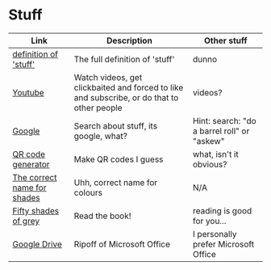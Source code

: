 # Stuff
Link|Description|Other stuff
-|-|-
[definition of 'stuff'](https://www.dictionary.com/browse/stuff)|The full definition of 'stuff'|dunno
[Youtube](youtube.com)|Watch videos, get clickbaited and forced to like and subscribe, or do that to other people|videos?
[Google](google.com)|Search about stuff, its google, what?|Hint: search: "do a barrel roll" or "askew"
[QR code generator](qr-code-generator.com)|Make QR codes I guess|what, isn't it obvious?
[The correct name for shades](digitalsynopsis.com/design/color-thesaurus-correct-name-of-shades)|Uhh, correct name for colours|N/A
[Fifty shades of grey](http://readonlinefreebook.com/fifty-shades-of-grey)|Read the book!|reading is good for you...
[Google Drive](drive.google.com)|Ripoff of Microsoft Office|I personally prefer Microsoft Office
